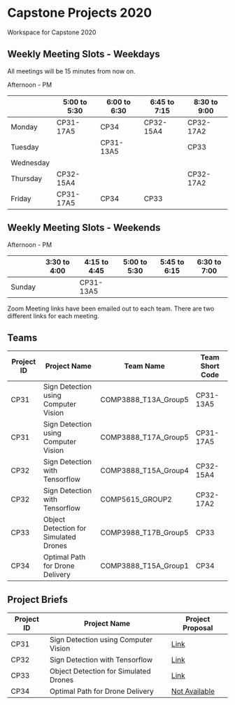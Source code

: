 # Capstone Projects 2020
Workspace for Capstone 2020

## Weekly Meeting Slots - Weekdays
All meetings will be 15 minutes from now on.

Afternoon - PM

| | 5:00 to 5:30 | 6:00 to 6:30 | 6:45 to 7:15 | 8:30 to 9:00 |
|--|--|--|--|--|
| Monday | CP31-17A5 | CP34 | CP32-15A4 | CP32-17A2 |
| Tuesday | | CP31-13A5 | | CP33 |
| Wednesday | | | | |
| Thursday | CP32-15A4 | | | CP32-17A2 |
| Friday | CP31-17A5 | CP34 | CP33 | |

## Weekly Meeting Slots - Weekends
Afternoon - PM

| | 3:30 to 4:00 | 4:15 to 4:45 | 5:00 to 5:30 | 5:45 to 6:15 | 6:30 to 7:00 |
|--|--|--|--|--|--|
| Sunday | | CP31-13A5 | | | |

Zoom Meeting links have been emailed out to each team.  There are two different links for each meeting.

## Teams

| Project ID | Project Name | Team Name | Team Short Code |
|--|--|--|--|
| CP31 | Sign Detection using Computer Vision | COMP3888_T13A_Group5 | CP31-13A5 |
| CP31 | Sign Detection using Computer Vision | COMP3888_T17A_Group5 | CP31-17A5 |
| CP32 | Sign Detection with Tensorflow | COMP3888_T15A_Group4 | CP32-15A4 |
| CP32 | Sign Detection with Tensorflow | COMP5615_GROUP2 | CP32-17A2 |
| CP33 | Object Detection for Simulated Drones | COMP3988_T17B_Group5 | CP33 |
| CP34 | Optimal Path for Drone Delivery | COMP3888_T15A_Group1 | CP34 |


## Project Briefs

| Project ID | Project Name | Project Proposal |
|--|--|--|
| CP31 | Sign Detection using Computer Vision | [Link](https://github.com/wallarug/capstone2020/blob/master/proposals/CP31%20-%20Project%20Proposal.pdf) |
| CP32 | Sign Detection with Tensorflow | [Link](https://github.com/wallarug/capstone2020/blob/master/proposals/CP32%20-%20Project%20Proposal.pdf)  |
| CP33 | Object Detection for Simulated Drones | [Link](https://github.com/wallarug/capstone2020/blob/master/proposals/CP33%20-%20Project%20Proposal.pdf)  |
| CP34 | Optimal Path for Drone Delivery | [Not Available]() |
